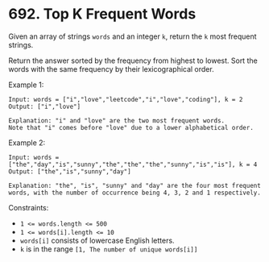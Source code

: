 # 692. Top K Frequent Words

Given an array of strings `words` and an integer `k`, return the `k` most frequent strings.

Return the answer sorted by the frequency from highest to lowest. Sort the words with the same frequency by their lexicographical order.

Example 1:

    Input: words = ["i","love","leetcode","i","love","coding"], k = 2
    Output: ["i","love"]

    Explanation: "i" and "love" are the two most frequent words.
    Note that "i" comes before "love" due to a lower alphabetical order.

Example 2:

    Input: words = ["the","day","is","sunny","the","the","the","sunny","is","is"], k = 4
    Output: ["the","is","sunny","day"]

    Explanation: "the", "is", "sunny" and "day" are the four most frequent words, with the number of occurrence being 4, 3, 2 and 1 respectively.

Constraints:

- `1 <= words.length <= 500`
- `1 <= words[i].length <= 10`
- `words[i]` consists of lowercase English letters.
- `k` is in the range `[1, The number of unique words[i]]`